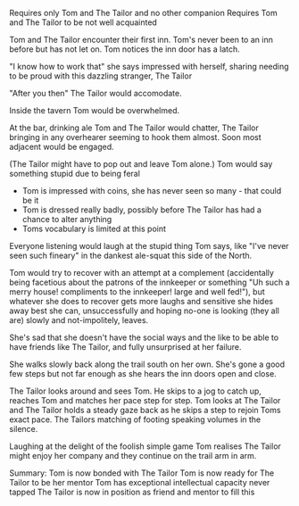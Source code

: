 Requires only Tom and The Tailor and no other companion
Requires Tom and The Tailor to be not well acquainted

Tom and The Tailor encounter their first inn. Tom's never been to an inn before but has not let on. Tom notices the inn door has a latch. 

"I know how to work that" she says impressed with herself, sharing needing to be proud with this dazzling stranger, The Tailor

"After you then" The Tailor would accomodate.

Inside the tavern Tom would be overwhelmed.

At the bar, drinking ale Tom and The Tailor would chatter, The Tailor bringing in any overhearer seeming to hook them almost. Soon most adjacent would be engaged. 

(The Tailor might have to pop out and leave Tom alone.) Tom would say something stupid due to being feral
- Tom is impressed with coins, she has never seen so many - that could be it
- Tom is dressed really badly, possibly before The Tailor has had a chance to alter anything
- Toms vocabulary is limited at this point

Everyone listening would laugh at the stupid thing Tom says, like "I've never seen such fineary" in the dankest ale-squat this side of the North.

Tom would try to recover with an attempt at a complement (accidentally being facetious about the patrons of the innkeeper or something "Uh such a merry house! compliments to the innkeeper! large and well fed!"), but whatever she does to recover gets more laughs and sensitive she hides away best she can, unsuccessfully and hoping no-one is looking (they all are) slowly and not-impolitely, leaves. 

She's sad that she doesn't have the social ways and the like to be able to have friends like The Tailor, and fully unsurprised at her failure. 

She walks slowly back along the trail south on her own. She's gone a good few steps but not far enough as she hears the inn doors open and close. 

The Tailor looks around and sees Tom. He skips to a jog to catch up, reaches Tom and matches her pace step for step. Tom looks at The Tailor and The Tailor holds a steady gaze back as he skips a step to rejoin Toms exact pace. The Tailors matching of footing speaking volumes in the silence. 

Laughing at the delight of the foolish simple game Tom realises The Tailor might enjoy her company and they continue on the trail arm in arm.

Summary:
Tom is now bonded with The Tailor
Tom is now ready for The Tailor to be her mentor
Tom has exceptional intellectual capacity never tapped
The Tailor is now in position as friend and mentor to fill this
